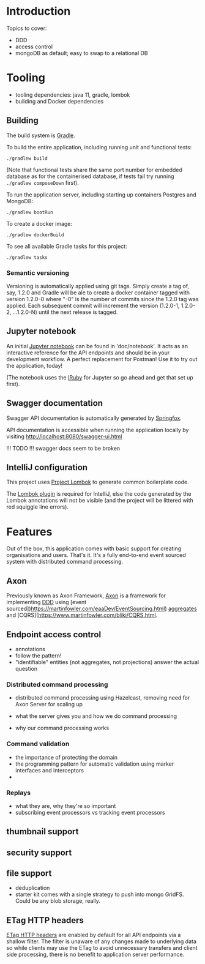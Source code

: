 # Introduction

Topics to cover:
- DDD
- access control
- mongoDB as default; easy to swap to a relational DB


# Tooling

- tooling dependencies: java 11, gradle, lombok
- building and Docker dependencies

## Building
The build system is [Gradle](https://gradle.org/).

To build the entire application, including running unit and functional tests:

`./gradlew build`

(Note that functional tests share the same port number for embedded database as for the containerised database, if 
tests fail try running `./gradlew composeDown` first).
 
To run the application server, including starting up containers Postgres and MongoDB:

`./gradlew bootRun`

To create a docker image:

`./gradlew dockerBuild`

To see all available Gradle tasks for this project:

`./gradlew tasks`

### Semantic versioning
Versioning is automatically applied using git tags. Simply create a tag of, say, 1.2.0 and Gradle will be ale to create 
a docker container tagged with version 1.2.0-0 where "-0" is the number of commits since the 1.2.0 tag was applied. 
Each subsequent commit will increment the version (1.2.0-1, 1.2.0-2, ...1.2.0-N) until the next release is tagged.   

## Jupyter notebook
An initial [Jupyter notebook](https://jupyter.org/) can be found in 'doc/notebook'. It acts as an interactive 
reference for the API endpoints and should be in your development workflow. A perfect replacement for Postman! Use it to 
try out the application, today!

(The notebook uses the [IRuby](https://github.com/sciruby/iruby) for Jupyter so go ahead and get that set up first).       

## Swagger documentation
Swagger API documentation is automatically generated by [Springfox](https://springfox.github.io/springfox/docs/current/).

API documentation is accessible when running the application locally by visiting 
[http://localhost:8080/swagger-ui.html](http://localhost:8080/swagger-ui.html)

!!! TODO !!! swagger docs seem to be broken


## IntelliJ configuration
This project uses [Project Lombok](https://projectlombok.org/) to generate common boilerplate code.

The [Lombok plugin](https://plugins.jetbrains.com/plugin/6317-lombok/) is required for IntelliJ, else the code generated 
by the Lombok annotations will not be visible (and the project will be littered with red squiggle line errors). 


# Features

Out of the box, this application comes with basic support for creating organisations and users. That's it. It's a fully 
end-to-end event sourced system with distributed command processing. 

## Axon
Previously known as Axon Framework, [Axon](https://axoniq.io/) is a framework for implementing [DDD](https://dddcommunity.org/learning-ddd/what_is_ddd/) 
using [event sourced])https://martinfowler.com/eaaDev/EventSourcing.html) [aggregates](https://www.martinfowler.com/bliki/DDD_Aggregate.html) 
and [CQRS](https://www.martinfowler.com/bliki/CQRS.html.

## Endpoint access control

- annotations
- follow the pattern!
- "identifiable" entities (not aggregates, not projections) answer the actual question

### Distributed command processing
- distributed command processing using Hazelcast, removing need for Axon Server for scaling up

- what the server gives you and how we do command processing
- why our command processing works
 
### Command validation
- the importance of protecting the domain
- the programming pattern for automatic validation using marker interfaces and interceptors
- 

### Replays
- what they are, why they're so important
- subscribing event processors vs tracking event processors

## thumbnail support

## security support

## file support
- deduplication
- starter kit comes with a single strategy to push into mongo GridFS. Could be any blob storage, really.


## ETag HTTP headers
[ETag HTTP headers](https://developer.mozilla.org/en-US/docs/Web/HTTP/Headers/ETag) are enabled by default for all API 
endpoints via a shallow filter. The filter is unaware of any changes made to underlying data so while clients may use the
ETag to avoid unnecessary transfers and client side processing, there is no benefit to application server performance.
